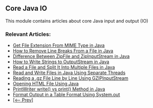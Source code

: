 ## Core Java IO

This module contains articles about core Java input and output (IO)

### Relevant Articles: 
- [Get File Extension From MIME Type in Java](https://www.baeldung.com/java-mime-type-file-extension)
- [How to Remove Line Breaks From a File in Java](https://www.baeldung.com/java-file-remove-line-breaks)
- [Difference Between ZipFile and ZipInputStream in Java](https://www.baeldung.com/java-zipfile-vs-zipinputstream)
- [How to Write Strings to OutputStream in Java](https://www.baeldung.com/java-write-string-outputstream)
- [Read a File and Split It Into Multiple Files in Java](https://www.baeldung.com/java-read-file-split-into-several)
- [Read and Write Files in Java Using Separate Threads](https://www.baeldung.com/java-read-write-files-different-threads)
- [Reading a .gz File Line by Line Using GZIPInputStream](https://www.baeldung.com/java-gzipinputstream-read-gz-file-line-by-line)
- [Opening HTML File Using Java](https://www.baeldung.com/java-open-html-file)
- [PrintWriter write() vs print() Method in Java](https://www.baeldung.com/java-printwriter-write-vs-print)
- [Format Output in a Table Format Using System.out](https://www.baeldung.com/java-format-output-table-system-out)
- [[<-- Prev]](/core-java-modules/core-java-io-4)